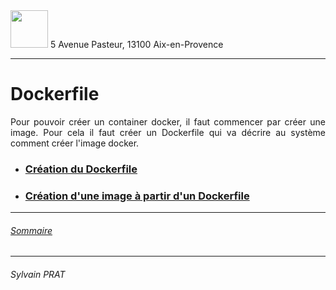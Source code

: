 <img style="height: 60px;" src="http://www.lpl-aix.fr/wp-content/uploads/2018/04/LPL_240_180.jpg" />
5 Avenue Pasteur, 13100 Aix-en-Provence

***

# Dockerfile

<p style='text-align: justify'>
Pour pouvoir créer un container docker, il faut commencer par créer une image. Pour cela il faut créer un Dockerfile qui va décrire au système comment créer l'image docker.
</p>

- ### <a href="https://github.com/sylvain-prat/DocDocker/blob/master/Dockerfile/Creation_Dockerfile.md">Création du Dockerfile</a>

- ### <a href="https://github.com/sylvain-prat/DocDocker/blob/master/Dockerfile/Creation_Image.md">Création d'une image à partir d'un Dockerfile</a>


---
###### <a href="https://github.com/sylvain-prat/DocDocker/blob/master/README.md">Sommaire</a>

---
###### Sylvain PRAT
